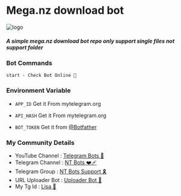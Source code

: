 # Mega.nz download bot


![logo](https://envs.sh/Yoa.jpg)




##### A simple mega.nz download bot repo only support single files not support folder 


### Bot Commands 
```
start - Check Bot Online 🔔

```



### Environment Variable

* `APP_ID` Get it From mytelegram.org

* `API_HASH` Get it From mytelegram.org

* `BOT_TOKEN` Get it from [@Botfather](https://t.me/botfather)



### My Community Details

  - YouTube Channel : [Telegram Bots 🤖](https://youtube.com/@NTBOT?feature=shared)
- Telegram Channel : [NT Bots ❤️‍🩹](https://t.me/NT_BOT_CHANNEL)
- Telegram Group : [NT Bots Support 🎗️](https://t.me/NT_BOTS_SUPPORT)
- URL Uploader Bot : [Uploader Bot 🚀](https://t.me/UploadLinkToFileBot)
- My Tg Id : [Lisa 👑](https://t.me/LISA_FAN_LK)
